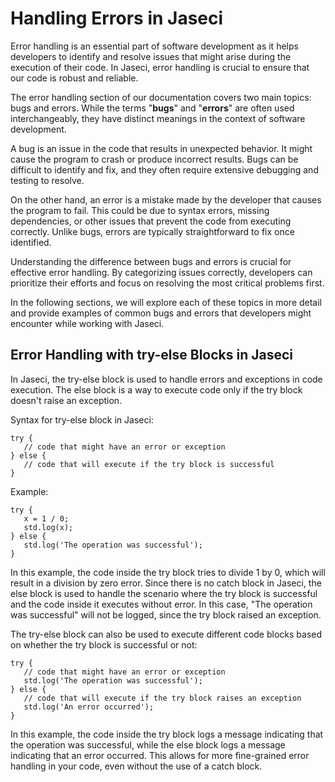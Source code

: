 # Handling Errors in Jaseci

Error handling is an essential part of software development as it helps developers to identify and resolve issues that might arise during the execution of their code. In Jaseci, error handling is crucial to ensure that our code is robust and reliable.

The error handling section of our documentation covers two main topics: bugs and errors. While the terms "**bugs**" and "**errors**" are often used interchangeably, they have distinct meanings in the context of software development.

A bug is an issue in the code that results in unexpected behavior. It might cause the program to crash or produce incorrect results. Bugs can be difficult to identify and fix, and they often require extensive debugging and testing to resolve.

On the other hand, an error is a mistake made by the developer that causes the program to fail. This could be due to syntax errors, missing dependencies, or other issues that prevent the code from executing correctly. Unlike bugs, errors are typically straightforward to fix once identified.

Understanding the difference between bugs and errors is crucial for effective error handling. By categorizing issues correctly, developers can prioritize their efforts and focus on resolving the most critical problems first.

In the following sections, we will explore each of these topics in more detail and provide examples of common bugs and errors that developers might encounter while working with Jaseci.

## Error Handling with try-else Blocks in Jaseci

In Jaseci, the try-else block is used to handle errors and exceptions in code execution. The else block is a way to execute code only if the try block doesn't raise an exception.

Syntax for try-else block in Jaseci:

```jac
try {
   // code that might have an error or exception
} else {
   // code that will execute if the try block is successful
}
```
Example:

```jac
try {
   x = 1 / 0;
   std.log(x);
} else {
   std.log('The operation was successful');
}
```
In this example, the code inside the try block tries to divide 1 by 0, which will result in a division by zero error. Since there is no catch block in Jaseci, the else block is used to handle the scenario where the try block is successful and the code inside it executes without error. In this case, "The operation was successful" will not be logged, since the try block raised an exception.

The try-else block can also be used to execute different code blocks based on whether the try block is successful or not:

```jac
try {
   // code that might have an error or exception
   std.log('The operation was successful');
} else {
   // code that will execute if the try block raises an exception
   std.log('An error occurred');
}
```

In this example, the code inside the try block logs a message indicating that the operation was successful, while the else block logs a message indicating that an error occurred. This allows for more fine-grained error handling in your code, even without the use of a catch block.